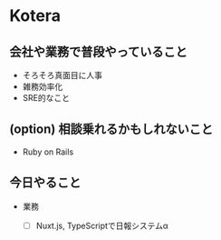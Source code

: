 # Kotera

## 会社や業務で普段やっていること

- そろそろ真面目に人事
- 雑務効率化
- SRE的なこと

## (option) 相談乗れるかもしれないこと

- Ruby on Rails

## 今日やること

- 業務

  - [ ] Nuxt.js, TypeScriptで日報システムα
